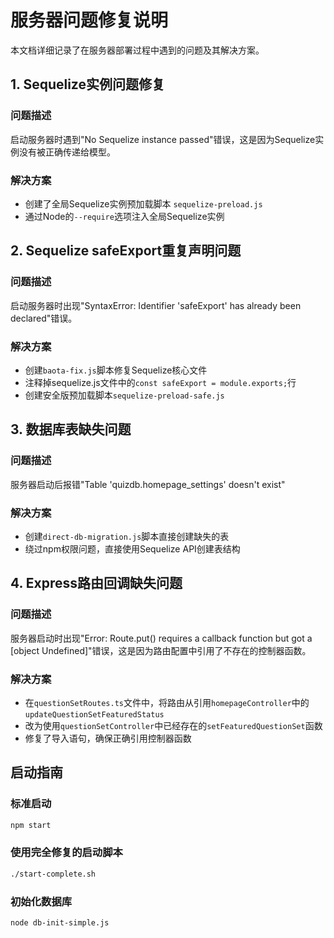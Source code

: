 # 服务器问题修复说明

本文档详细记录了在服务器部署过程中遇到的问题及其解决方案。

## 1. Sequelize实例问题修复

### 问题描述
启动服务器时遇到"No Sequelize instance passed"错误，这是因为Sequelize实例没有被正确传递给模型。

### 解决方案
- 创建了全局Sequelize实例预加载脚本 `sequelize-preload.js`
- 通过Node的`--require`选项注入全局Sequelize实例

## 2. Sequelize safeExport重复声明问题

### 问题描述
启动服务器时出现"SyntaxError: Identifier 'safeExport' has already been declared"错误。

### 解决方案
- 创建`baota-fix.js`脚本修复Sequelize核心文件
- 注释掉sequelize.js文件中的`const safeExport = module.exports;`行
- 创建安全版预加载脚本`sequelize-preload-safe.js`

## 3. 数据库表缺失问题

### 问题描述
服务器启动后报错"Table 'quizdb.homepage_settings' doesn't exist"

### 解决方案
- 创建`direct-db-migration.js`脚本直接创建缺失的表
- 绕过npm权限问题，直接使用Sequelize API创建表结构

## 4. Express路由回调缺失问题

### 问题描述
服务器启动时出现"Error: Route.put() requires a callback function but got a [object Undefined]"错误，这是因为路由配置中引用了不存在的控制器函数。

### 解决方案
- 在`questionSetRoutes.ts`文件中，将路由从引用`homepageController`中的`updateQuestionSetFeaturedStatus`
- 改为使用`questionSetController`中已经存在的`setFeaturedQuestionSet`函数
- 修复了导入语句，确保正确引用控制器函数

## 启动指南

### 标准启动
```bash
npm start
```

### 使用完全修复的启动脚本
```bash
./start-complete.sh
```

### 初始化数据库
```bash
node db-init-simple.js
``` 